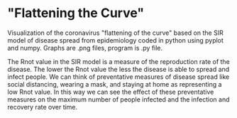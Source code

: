 # "Flattening the Curve"
Visualization of the coronavirus "flattening of the curve" based on the SIR model of disease spread from epidemiology
coded in python using pyplot and numpy. Graphs are .png files, program is .py file.

The Rnot value in the SIR model is a measure of the reproduction rate of the disease. The lower the Rnot value the less the disease is able to spread and infect people. We can think of preventative measures of disease spread like social distancing, wearing a mask, and staying at home as representing a low Rnot value. In this way we can see the effect of these preventative measures on the maximum number of people infected and the infection and recovery rate over time.